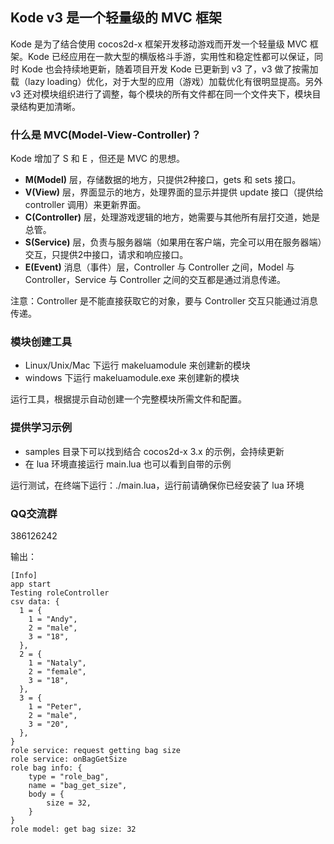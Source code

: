 ## Kode v3 是一个轻量级的 MVC 框架 ##

Kode 是为了结合使用 cocos2d-x 框架开发移动游戏而开发一个轻量级 MVC 框架。Kode 已经应用在一款大型的横版格斗手游，实用性和稳定性都可以保证，同时 Kode 也会持续地更新，随着项目开发 Kode 已更新到 v3 了，v3 做了按需加载（lazy loading）优化，对于大型的应用（游戏）加载优化有很明显提高。另外 v3 还对模块组织进行了调整，每个模块的所有文件都在同一个文件夹下，模块目录结构更加清晰。

### 什么是 MVC(Model-View-Controller)？ ###

Kode 增加了 S 和 E ，但还是 MVC 的思想。

- **M(Model)** 层，存储数据的地方，只提供2种接口，gets 和 sets 接口。
- **V(View)** 层，界面显示的地方，处理界面的显示并提供 update 接口（提供给 controller 调用）来更新界面。
- **C(Controller)** 层，处理游戏逻辑的地方，她需要与其他所有层打交道，她是总管。
- **S(Service)** 层，负责与服务器端（如果用在客户端，完全可以用在服务器端）交互，只提供2中接口，请求和响应接口。
- **E(Event)** 消息（事件）层，Controller 与 Controller 之间，Model 与 Controller，Service 与 Controller 之间的交互都是通过消息传递。

注意：Controller 是不能直接获取它的对象，要与 Controller 交互只能通过消息传递。

### 模块创建工具 ###

- Linux/Unix/Mac 下运行 makeluamodule 来创建新的模块
- windows 下运行 makeluamodule.exe 来创建新的模块

运行工具，根据提示自动创建一个完整模块所需文件和配置。

### 提供学习示例 ###

- samples 目录下可以找到结合 cocos2d-x 3.x 的示例，会持续更新
- 在 lua 环境直接运行 main.lua 也可以看到自带的示例

运行测试，在终端下运行：./main.lua，运行前请确保你已经安装了 lua 环境

### QQ交流群 ###

386126242

输出：

	[Info]
	app start
	Testing roleController
	csv data: {
	  1 = {
	    1 = "Andy",
	    2 = "male",
	    3 = "18",
	  },
	  2 = {
	    1 = "Nataly",
	    2 = "female",
	    3 = "18",
	  },
	  3 = {
	    1 = "Peter",
	    2 = "male",
	    3 = "20",
	  },
	}
	role service: request getting bag size
	role service: onBagGetSize
	role bag info: {
		type = "role_bag",
		name = "bag_get_size",
		body = {
			size = 32,
		}
	}
	role model: get bag size: 32
